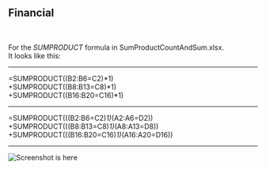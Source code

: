## Financial
<br/>

For the *SUMPRODUCT* formula in SumProductCountAndSum.xlsx. <br />
It looks like this:<br/>

--------
=SUMPRODUCT((B2:B6=C2)*1)<br />
+SUMPRODUCT((B8:B13=C8)*1)<br />
+SUMPRODUCT((B16:B20=C16)*1)<br />

--------

=SUMPRODUCT(((B2:B6=C2)*1)*(A2:A6=D2))<br />
+SUMPRODUCT(((B8:B13=C8)*1)*(A8:A13=D8))<br />
+SUMPRODUCT(((B16:B20=C16)*1)*(A16:A20=D16))<br />

--------
 
![Screenshot is here](https://image.ibb.co/nJ9WaF/Paint.png)
